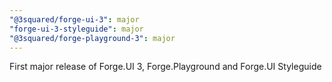 ```yaml
---
"@3squared/forge-ui-3": major
"forge-ui-3-styleguide": major
"@3squared/forge-playground-3": major
---
```


First major release of Forge.UI 3, Forge.Playground and Forge.UI Styleguide
